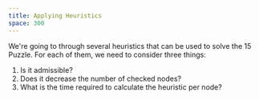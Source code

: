 ```yaml
---
title: Applying Heuristics
space: 300
---
```


We're going to through several heuristics that can be used to solve the 15 Puzzle. For each of them, we need to consider three things:

1. Is it admissible?
2. Does it decrease the number of checked nodes?
3. What is the time required to calculate the heuristic per node?
